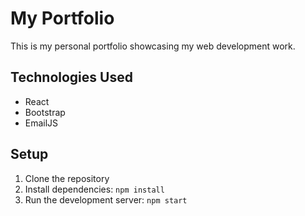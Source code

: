 # My Portfolio

This is my personal portfolio showcasing my web development work.

## Technologies Used

- React
- Bootstrap
- EmailJS

## Setup

1. Clone the repository
2. Install dependencies: `npm install`
3. Run the development server: `npm start`
